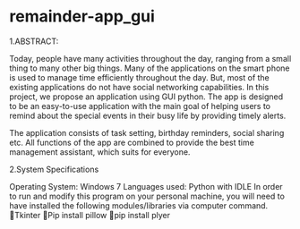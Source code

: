 # remainder-app_gui

1.ABSTRACT:

 Today, people have many activities throughout the day, ranging from a small thing to many other big things. Many of the applications on the smart phone is used to manage time efficiently throughout the day. But, most of the existing applications do not have social networking capabilities. In this project, we propose an application using GUI python. The app is designed to be an easy-to-use application with the main goal of helping users to remind about the special events in their busy life by providing timely alerts. 

The application consists of task setting, birthday reminders, social sharing etc. All functions of the app are combined to provide the best time management assistant, which suits for everyone. 

 2.System Specifications
   
Operating System: Windows 7
Languages used: Python with IDLE
In order to run and modify this program on your personal machine, you will need to have installed the following modules/libraries via computer command.
Tkinter
Pip install pillow
pip install plyer 




